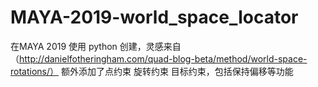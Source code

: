 # MAYA-2019-world_space_locator
在MAYA 2019 使用 python 创建，灵感来自（http://danielfotheringham.com/quad-blog-beta/method/world-space-rotations/）
额外添加了点约束 旋转约束 目标约束，包括保持偏移等功能
